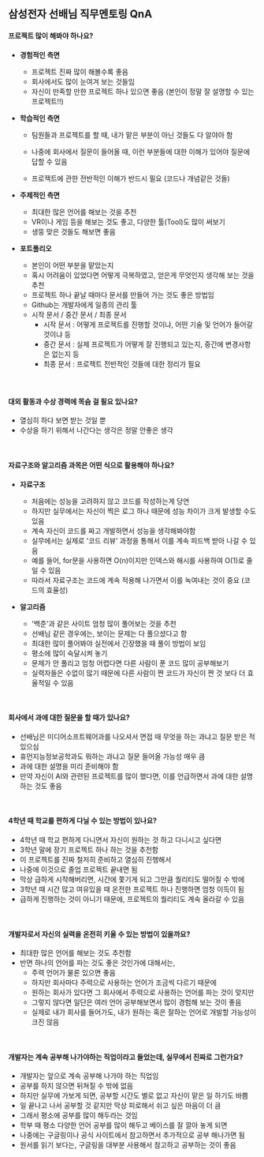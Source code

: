 ## 삼성전자 선배님 직무멘토링 QnA

#### **프로젝트 많이 해봐야 하나요?**

- **경험적인 측면**

  - 프로젝트 진짜 많이 해볼수록 좋음
  - 회사에서도 많이 눈여겨 보는 것들임
  - 자신이 만족할 만한 프로젝트 하나 있으면 좋음 (본인이 정말 잘 설명할 수 있는 프로젝트!!)

- **학습적인 측면**

  - 팀원들과 프로젝트를 할 때, 내가 맡은 부분이 아닌 것들도 다 알야아 함
  - 나중에 회사에서 질문이 들어올 때, 이런 부분들에 대한 이해가 있어야 질문에 답할 수 있음

  - 프로젝트에 관한 전반적인 이해가 반드시 필요 (코드나 개념같은 것들)

- **주제적인 측면**

  - 최대한 많은 언어를 해보는 것을 추천
  - VR이나 게임 등을 해보는 것도 좋고, 다양한 툴(Tool)도 많이 써보기
  - 생뚱 맞은 것들도 해보면 좋음

- **포트폴리오**

  - 본인이 어떤 부분을 맡았는지
  - 혹시 어려움이 있었다면 어떻게 극복하였고, 얻은게 무엇인지 생각해 보는 것을 추천
  - 프로젝트 하나 끝날 때마다 문서를 만들어 가는 것도 좋은 방법임
  - Github는 개발자에게 일종의 관리 툴
  - 시작 문서 / 중간 문서 / 최종 문서
    - 시작 문서 : 어떻게 프로젝트를 진행할 것이냐, 어떤 기술 및 언어가 들어갈 것이냐 등
    - 중간 문서 : 실제 프로젝트가 어떻게 잘 진행되고 있는지, 중간에 변경사항은 없는지 등
    - 최종 문서 : 프로젝트 전반적인 것들에 대한 정리가 필요

#### 

</br>

#### **대외 활동과 수상 경력에 목숨 걸 필요 있나요?**

- 열심히 하다 보면 받는 것일 뿐
- 수상을 하기 위해서 나간다는 생각은 정말 안좋은 생각

</br>

#### **자료구조와 알고리즘 과목은 어떤 식으로 활용해야 하나요?**

- **자료구조**
  - 처음에는 성능을 고려하지 않고 코드를 작성하는게 당연
  - 하지만 실무에서는 자신이 찍은 로그 하나 때문에 성능 차이가 크게 발생할 수도 있음
  - 계속 자신이 코드를 짜고 개발하면서 성능을 생각해봐야함
  - 실무에서는 실제로 '코드 리뷰' 과정을 통해서 이를 계속 피드백 받아 나갈 수 있음
  - 예를 들어, for문을 사용하면 O(n)이지만 인덱스와 해시를 사용하여 O(1)로 줄일 수 있음
  - 따라서 자료구조는 코드에 계속 적용해 나가면서 이를 녹여내는 것이 중요 (코드의 효율성) 

- **알고리즘**
  - '백준'과 같은 사이트 엄청 많이 풀어보는 것을 추천
  - 선배님 같은 경우에는, 보이는 문제는 다 풀으셨다고 함
  - 최대한 많이 풀어봐야 실전에서 긴장했을 때 풀이 방법이 보임
  - 평소에 많이 숙달시켜 놓기
  - 문제가 안 풀리고 엄청 어렵다면 다른 사람이 푼 코드 많이 공부해보기
  - 실력자들은 수없이 많기 때문에 다른 사람이 짠 코드가 자신이 짠 것 보다 더 효율적일 수 있음

</br>

#### **회사에서 과에 대한 질문을 할 때가 있나요?**

- 선배님은 미디어소프트웨어과를 나오셔서 면접 때 무엇을 하는 과냐고 질문 받은 적 있으심
- 휴먼지능정보공학과도 뭐하는 과냐고 질문 들어올 가능성 매우 큼
- 과에 대한 설명을 미리 준비해야 함
- 만약 자신이 AI와 관련된 프로젝트를 많이 했다면, 이를 언급하면서 과에 대한 설명 하는 것도 좋음

</br>

#### **4학년 때 학교를 편하게 다닐 수 있는 방법이 있나요?**

- 4학년 때 학교 편하게 다니면서 자신이 원하는 것 하고 다니시고 싶다면
- 3학년 말에 장기 프로젝트 하나 하는 것을 추천함
- 이 프로젝트를 진짜 철저히 준비하고 열심히 진행해서
- 나중에 이것으로 졸업 프로젝트 끝내면 됨
- 막상 급하게 시작해버리면, 시간에 쫓기게 되고 그만큼 퀄리티도 떨어질 수 밖에
- 3학년 때 시간 많고 여유있을 때 온전한 프로젝트 하나 진행하면 엄청 이득이 됨
- 급하게 진행하는 것이 아니기 때문에, 프로젝트의 퀄리티도 계속 올라갈 수 있음

</br>

#### **개발자로서 자신의 실력을 온전히 키울 수 있는 방법이 있을까요?**

- 최대한 많은 언어를 해보는 것도 추천함
- 반면 하나의 언어를 파는 것도 좋은 것인가에 대해서는,
  - 주력 언어가 물론 있으면 좋음
  - 하지만 회사마다 주력으로 사용하는 언어가 조금씩 다르기 때문에
  - 원하는 회사가 있다면 그 회사에서 주력으로 사용하는 언어를 파는 것이 맞지만
  - 그렇지 않다면 일단은 여러 언어 공부해보면서 많이 경험해 보는 것이 좋음
  - 실제로 내가 회사를 들어가도, 내가 원하는 혹은 잘하는 언어로 개발할 가능성이 크진 않음

</br>

#### **개발자는 계속 공부해 나가야하는 직업이라고 들었는데, 실무에서 진짜로 그런가요?**

- 개발자는 앞으로 계속 공부해 나가야 하는 직업임
- 공부를 하지 않으면 뒤쳐질 수 밖에 없음
- 하지만 실무에 가보게 되면, 공부할 시간도 별로 없고 자신이 맡은 일 하기도 바쁨
- 일 끝나고 나서 공부할 것 같지만 막상 피로해서 쉬고 싶은 마음이 더 큼
- 그래서 평소에 공부를 많이 해두라는 것임
- 학부 때 평소 다양한 언어 공부를 많이 해두고 베이스를 잘 깔아 놓게 되면
- 나중에는 구글링이나 공식 사이트에서 참고하면서 추가적으로 공부 해나가면 됨
- 원서를 읽기 보다는, 구글링을 대부분 사용해서 참고하고 공부하는 것이 좋음

